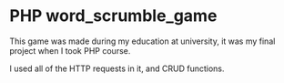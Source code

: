 # PHP word_scrumble_game

This game was made during my education at university, it was my final project when I took PHP course.

I used all of the HTTP requests in it, and CRUD functions.
